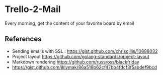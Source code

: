 
# Trello-2-Mail

Every morning, get the content of your favorite board by email


## References

- Sending emails with SSL : https://gist.github.com/chrisgillis/10888032
- Project layout https://github.com/golang-standards/project-layout
- Markdown rendering https://github.com/russross/blackfriday
- https://gist.github.com/jklymak/86a518b62cf47bb4fdcf3f5abdef9bcd
